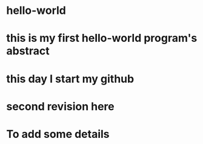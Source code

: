 # hello-world
# this is my first hello-world program's abstract
# this day I start my github
# second revision here
# To add some details
